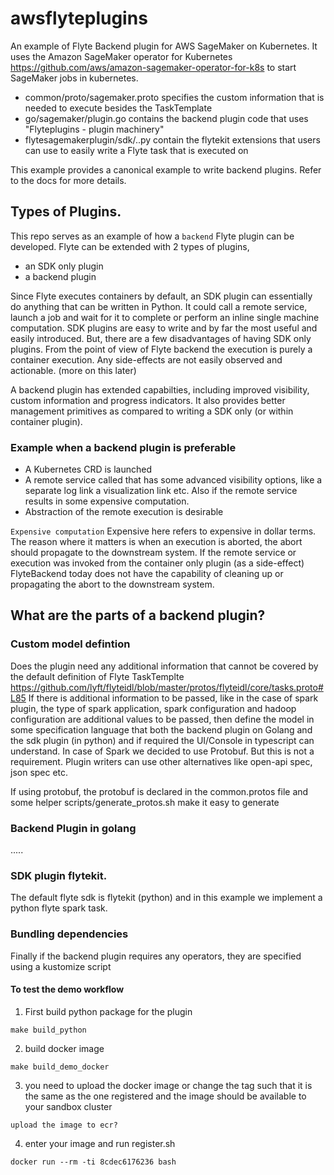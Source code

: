 # awsflyteplugins
An example of Flyte Backend plugin for AWS SageMaker on Kubernetes. It uses the Amazon SageMaker operator for Kubernetes https://github.com/aws/amazon-sagemaker-operator-for-k8s to start SageMaker jobs in kubernetes.

- common/proto/sagemaker.proto specifies the custom information that is needed to execute besides the TaskTemplate
- go/sagemaker/plugin.go contains the backend plugin code that uses "Flyteplugins - plugin machinery"
- flytesagemakerplugin/sdk/..py contain the flytekit extensions that users can use to easily write a Flyte task that is executed on 

This example provides a canonical example to write backend plugins. Refer to the docs for more details.

## Types of Plugins.
This repo serves as an example of how a `backend` Flyte plugin can be developed. Flyte can be extended with 2 types of plugins,
 - an SDK only plugin
 - a backend plugin

Since Flyte executes containers by default, an SDK plugin can essentially do anything that can be written in Python. It could call a remote service, launch a job and wait for it to complete or perform
an inline single machine computation. SDK plugins are easy to write and by far the most useful and easily introduced. But, there are a few disadvantages of having SDK only plugins. From the point of
view of Flyte backend the execution is purely a container execution. Any side-effects are not easily observed and actionable. (more on this later)

A backend plugin has extended capabilties, including improved visibility, custom information and progress indicators. It also provides better management primitives as compared to writing a SDK only (or within container plugin). 

### Example when a backend plugin is preferable
 - A Kubernetes CRD is launched
 - A remote service called that has some advanced visibility options, like a separate log link a visualization link etc. Also if the remote service results in some expensive computation.
 - Abstraction of the remote execution is desirable

`Expensive computation` Expensive here refers to expensive in dollar terms. The reason where it matters is when an execution is aborted, the abort should propagate to the downstream system. If the
remote service or execution was invoked from the container only plugin (as a side-effect) FlyteBackend today does not have the capability of cleaning up or propagating the abort to the downstream
system.


## What are the parts of a backend plugin?

### Custom model defintion
 Does the plugin need any additional information that cannot be covered by the default definition of Flyte TaskTemplte https://github.com/lyft/flyteidl/blob/master/protos/flyteidl/core/tasks.proto#L85
If there is additional information to be passed, like in the case of spark plugin, the type of spark application, spark configuration and hadoop configuration are additional values to be passed, then
define the model in some specification language that both the backend plugin on Golang and the sdk plugin (in python) and if required the UI/Console in typescript can understand.
In case of Spark we decided to use Protobuf. But this is not a requirement. Plugin writers can use other alternatives like open-api spec, json spec etc.

If using protobuf, the protobuf is declared in the common.protos file and some helper scripts/generate_protos.sh make it easy to generate

### Backend Plugin in golang
.....


### SDK plugin flytekit.
The default flyte sdk is flytekit (python) and in this example we implement a python flyte spark task.


### Bundling dependencies
Finally if the backend plugin requires any operators, they are specified using a kustomize script


#### To test the demo workflow
1. First build python package for the plugin
```
make build_python
```

2. build docker image
```
make build_demo_docker
```
3. you need to upload the docker image or change the tag such that it is the same as the one registered and the image should be available to your sandbox cluster
```
upload the image to ecr?
```
4. enter your image and run register.sh
```
docker run --rm -ti 8cdec6176236 bash
```
